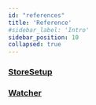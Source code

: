```yaml
---
id: "references"
title: 'Reference'
#sidebar_label: 'Intro'
sidebar_position: 10
collapsed: true
---
```


### [StoreSetup](references/store-setup)
### [Watcher](references/watcher)
